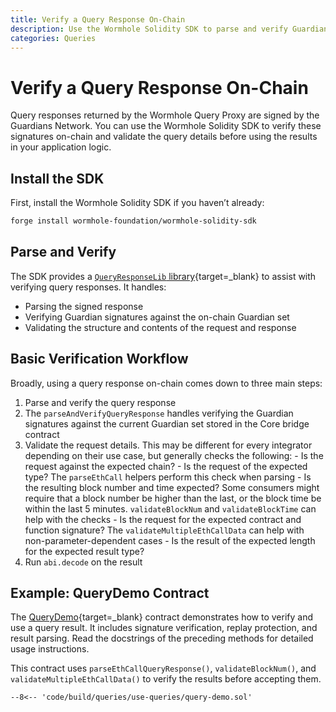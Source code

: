 ```yaml
---
title: Verify a Query Response On-Chain
description: Use the Wormhole Solidity SDK to parse and verify Guardian-signed query responses and validate data before using it on-chain.
categories: Queries
---
```


# Verify a Query Response On-Chain

Query responses returned by the Wormhole Query Proxy are signed by the Guardians Network. You can use the Wormhole Solidity SDK to verify these signatures on-chain and validate the query details before using the results in your application logic.

## Install the SDK

First, install the Wormhole Solidity SDK if you haven’t already:

```bash
forge install wormhole-foundation/wormhole-solidity-sdk
```

## Parse and Verify

The SDK provides a [`QueryResponseLib` library](https://github.com/wormhole-foundation/wormhole-solidity-sdk/blob/main/src/libraries/QueryResponse.sol){target=\_blank} to assist with verifying query responses. It handles:

- Parsing the signed response
- Verifying Guardian signatures against the on-chain Guardian set
- Validating the structure and contents of the request and response

## Basic Verification Workflow

Broadly, using a query response on-chain comes down to three main steps:

   1. Parse and verify the query response
   2. The `parseAndVerifyQueryResponse` handles verifying the Guardian signatures against the current Guardian set stored in the Core bridge contract
   3. Validate the request details. This may be different for every integrator depending on their use case, but generally checks the following:
    - Is the request against the expected chain?
    - Is the request of the expected type? The `parseEthCall` helpers perform this check when parsing
    - Is the resulting block number and time expected? Some consumers might require that a block number be higher than the last, or the block time be within the last 5 minutes. `validateBlockNum` and `validateBlockTime` can help with the checks
    - Is the request for the expected contract and function signature? The `validateMultipleEthCallData` can help with non-parameter-dependent cases
    - Is the result of the expected length for the expected result type?
   4. Run `abi.decode` on the result 

## Example: QueryDemo Contract

The [QueryDemo](https://github.com/wormholelabs-xyz/example-queries-demo/blob/main/src/QueryDemo.sol){target=\_blank} contract demonstrates how to verify and use a query result. It includes signature verification, replay protection, and result parsing. Read the docstrings of the preceding methods for detailed usage instructions.

This contract uses `parseEthCallQueryResponse()`, `validateBlockNum()`, and `validateMultipleEthCallData()` to verify the results before accepting them.

```solidity
--8<-- 'code/build/queries/use-queries/query-demo.sol'
```
